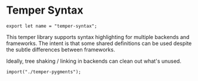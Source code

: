 # Temper Syntax

    export let name = "temper-syntax";

This temper library supports syntax highlighting for multiple backends and
frameworks. The intent is that some shared definitions can be used despite the
subtle differences between frameworks.

Ideally, tree shaking / linking in backends can clean out what's unused.

    import("./temper-pygments");
